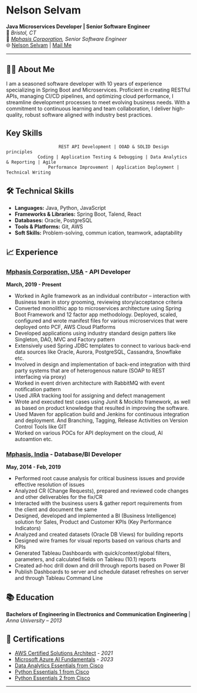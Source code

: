 
# Nelson Selvam

**Java Microservices Developer | Senior Software Engineer**  
📌  _Bristol, CT_   
💼  _[Mphasis Corporation](https://www.mphasis.com/home.html), Senior Software Engineer_      
🌐  [Nelson Selvam](https://www.linkedin.com/in/nelsonselvam/) | [Mail Me](mailto:pvselvam.nelson@gmail.com)

---

## 🧑‍💻 About Me

I am a seasoned software developer with 10 years of experience specializing in Spring Boot and Microservices. Proficient in creating RESTful APIs, managing CI/CD pipelines, and optimizing cloud performance, I streamline development processes to meet evolving business needs. With a commitment to continuous learning and team collaboration, I deliver high-quality, robust software aligned with industry best practices.

## Key Skills

                        REST API Development | OOAD & SOLID Design principles 
                Coding | Application Testing & Debugging | Data Analytics & Reporting | Agile 
                    Performance Improvement | Application Deployment | Technical Writing

## 🛠️ Technical Skills

- **Languages:** Java, Python, JavaScript
- **Frameworks & Libraries:** Spring Boot, Talend, React
- **Databases:** Oracle, PostgreSQL
- **Tools & Platforms:** Git, AWS
- **Soft Skills:** Problem-solving, commun ication, teamwork, adaptability

## 📈 Experience

### [Mphasis Corporation, USA](https://www.mphasis.com/home.html) - API Developer  
**March, 2019 - Present**

 - Worked in Agile framework as an individual contributor – interaction with Business team in story grooming, reviewing story/acceptance criteria
 - Converted monolithic app to microservices architecture using Spring Boot Framework and 12 factor app methodology. Deployed, scaled, configured and wrote manifest files for various microservices that were deployed onto PCF, AWS Cloud Platforms
- Developed applications using industry standard design patters like Singleton, DAO, MVC and Factory pattern
- Extensively used Spring JDBC templates to connect to various back-end data sources like Oracle, Aurora, PostgreSQL, Cassandra, Snowflake etc.
- Involved in design and implementation of back-end integration with third party systems that are of heterogenous nature (SOAP to REST interfacing via proxy)
- Worked in event driven architecture with RabbitMQ with event notification pattern
- Used JIRA tracking tool for assigning and defect management
- Wrote and executed test cases using Junit & Mockito framework, as well as based on product knowledge that resulted in improving the software. 
- Used Maven for application build and Jenkins for continuous integration and deployment. And Branching, Tagging, Release Activities on Version Control Tools like GIT 
- Worked on various POCs for API deployment on the cloud, AI autoamtion etc.


### [Mphasis, India](https://www.mphasis.com/home.html) - Database/BI Developer
**May, 2014 - Feb, 2019**

- Performed root cause analysis for critical business issues and provide effective resolution of issues  
- Analyzed CR (Change Requests), prepared and reviewed code changes and other deliverables for the fix/CR
- Interacted with the business users & gather report requirements from the client and document the same  
- Designed, developed and implemented a BI (Business Intelligence) solution for Sales, Product and Customer KPIs (Key Performance Indicators)  
- Analyzed and created datasets (Oracle DB Views) for building reports
- Designed wire frames for visual reports based on various charts and KPIs
- Generated Tableau Dashboards with quick/context/global filters, parameters, and calculated fields on Tableau (10.1) reports 
- Created ad-hoc drill down and drill through reports based on Power BI
- Publish Dashboards to server and schedule dataset refreshes on server and through Tableau Command Line


## 📚 Education

**Bachelors of Engineering in Electronics and Communication Engineering**   | _Anna University – 2013_

## 📜 Certifications

- [AWS Certified Solutions Architect](https://www.credly.com/badges/75ed0e56-cf71-4920-b9ef-7bacbea41cda/public_url) - _2021_
- [Microsoft Azure AI Fundamentals]() - _2023_
- [Data Analytics Essentials from Cisco](https://www.credly.com/badges/7dfb55b1-87c5-43da-ac87-36b57664c670/public_url)
- [Python Essentials 1 from Cisco](https://www.credly.com/badges/73c80739-7925-4780-bca5-fd60e3c52f45/public_url)
- [Python Essentials 2 from Cisco](https://www.credly.com/badges/f48932aa-cc5d-4b8f-830a-004e7481b4af/public_url)



  
---
